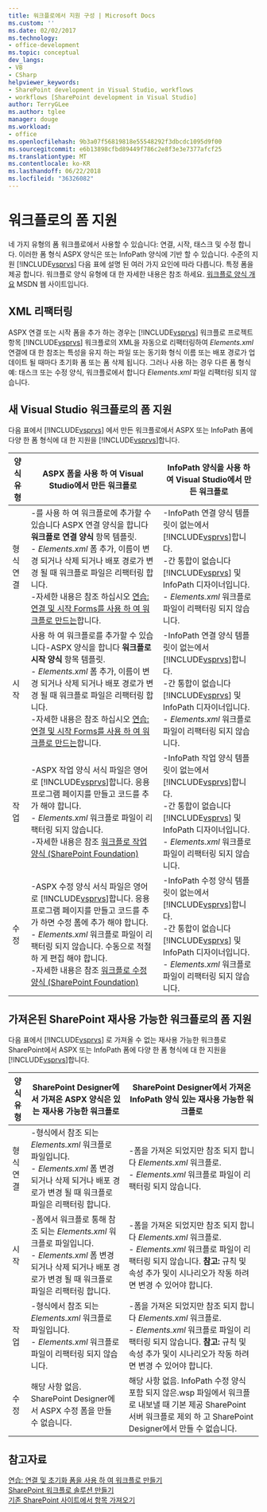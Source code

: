 ```yaml
---
title: 워크플로에서 지원 구성 | Microsoft Docs
ms.custom: ''
ms.date: 02/02/2017
ms.technology:
- office-development
ms.topic: conceptual
dev_langs:
- VB
- CSharp
helpviewer_keywords:
- SharePoint development in Visual Studio, workflows
- workflows [SharePoint development in Visual Studio]
author: TerryGLee
ms.author: tglee
manager: douge
ms.workload:
- office
ms.openlocfilehash: 9b3a07f56819818e55548292f3dbcdc1095d9f00
ms.sourcegitcommit: e6b13898cfbd89449f786c2e8f3e3e7377afcf25
ms.translationtype: MT
ms.contentlocale: ko-KR
ms.lasthandoff: 06/22/2018
ms.locfileid: "36326082"
---
```

# <a name="form-support-in-workflows"></a>워크플로의 폼 지원
  네 가지 유형의 폼 워크플로에서 사용할 수 있습니다: 연결, 시작, 태스크 및 수정 합니다. 이러한 폼 형식 ASPX 양식은 또는 InfoPath 양식에 기반 할 수 있습니다. 수준의 지원 [!INCLUDE[vsprvs](../sharepoint/includes/vsprvs-md.md)] 다음 표에 설명 된 여러 가지 요인에 따라 다릅니다. 특정 폼을 제공 합니다. 워크플로 양식 유형에 대 한 자세한 내용은 참조 하세요. [워크플로 양식 개요](http://go.microsoft.com/fwlink/?LinkId=185228) MSDN 웹 사이트입니다.  
  
## <a name="xml-refactoring"></a>XML 리팩터링
 ASPX 연결 또는 시작 폼을 추가 하는 경우는 [!INCLUDE[vsprvs](../sharepoint/includes/vsprvs-md.md)] 워크플로 프로젝트 항목 [!INCLUDE[vsprvs](../sharepoint/includes/vsprvs-md.md)] 워크플로의 XML을 자동으로 리팩터링하여 *Elements.xml* 연결에 대 한 참조는 특성을 유지 하는 파일 또는 동기화 형식 이름 또는 배포 경로가 업데이트 될 때마다 초기화 폼 또는 폼 삭제 됩니다. 그러나 사용 하는 경우 다른 폼 형식 예: 태스크 또는 수정 양식, 워크플로에서 합니다 *Elements.xml* 파일 리팩터링 되지 않습니다.  
  
## <a name="form-support-in-new-visual-studio-workflows"></a>새 Visual Studio 워크플로의 폼 지원
 다음 표에서 [!INCLUDE[vsprvs](../sharepoint/includes/vsprvs-md.md)] 에서 만든 워크플로에서 ASPX 또는 InfoPath 폼에 다양 한 폼 형식에 대 한 지원을 [!INCLUDE[vsprvs](../sharepoint/includes/vsprvs-md.md)]합니다.  
  
|양식 유형|ASPX 폼을 사용 하 여 Visual Studio에서 만든 워크플로|InfoPath 양식을 사용 하 여 Visual Studio에서 만든 워크플로|  
|---------------|---------------------------------------------------------|-----------------------------------------------------------------|  
|형식 연결|-를 사용 하 여 워크플로에 추가할 수 있습니다 ASPX 연결 양식을 합니다 **워크플로 연결 양식** 항목 템플릿.<br />- *Elements.xml* 폼 추가, 이름이 변경 되거나 삭제 되거나 배포 경로가 변경 될 때 워크플로 파일은 리팩터링 합니다.<br />-자세한 내용은 참조 하십시오 [연습: 연결 및 시작 Forms를 사용 하 여 워크플로 만드는](../sharepoint/walkthrough-creating-a-workflow-with-association-and-initiation-forms.md)합니다.|-InfoPath 연결 양식 템플릿이 없는에서 [!INCLUDE[vsprvs](../sharepoint/includes/vsprvs-md.md)]합니다.<br />-간 통합이 없습니다 [!INCLUDE[vsprvs](../sharepoint/includes/vsprvs-md.md)] 및 InfoPath 디자이너입니다.<br />- *Elements.xml* 워크플로 파일이 리팩터링 되지 않습니다.|  
|시작|사용 하 여 워크플로를 추가할 수 있습니다-ASPX 양식을 합니다 **워크플로 시작 양식** 항목 템플릿.<br />- *Elements.xml* 폼 추가, 이름이 변경 되거나 삭제 되거나 배포 경로가 변경 될 때 워크플로 파일은 리팩터링 합니다.<br />-자세한 내용은 참조 하십시오 [연습: 연결 및 시작 Forms를 사용 하 여 워크플로 만드는](../sharepoint/walkthrough-creating-a-workflow-with-association-and-initiation-forms.md)합니다.|-InfoPath 연결 양식 템플릿이 없는에서 [!INCLUDE[vsprvs](../sharepoint/includes/vsprvs-md.md)]합니다.<br />-간 통합이 없습니다 [!INCLUDE[vsprvs](../sharepoint/includes/vsprvs-md.md)] 및 InfoPath 디자이너입니다.<br />- *Elements.xml* 워크플로 파일이 리팩터링 되지 않습니다.|  
|작업|-ASPX 작업 양식 서식 파일은 영어로 [!INCLUDE[vsprvs](../sharepoint/includes/vsprvs-md.md)]합니다. 응용 프로그램 페이지를 만들고 코드를 추가 해야 합니다.<br />- *Elements.xml* 워크플로 파일이 리팩터링 되지 않습니다.<br />-자세한 내용은 참조 [워크플로 작업 양식 (SharePoint Foundation)](http://go.microsoft.com/fwlink/?LinkId=187674)|-InfoPath 작업 양식 템플릿이 없는에서 [!INCLUDE[vsprvs](../sharepoint/includes/vsprvs-md.md)]합니다.<br />-간 통합이 없습니다 [!INCLUDE[vsprvs](../sharepoint/includes/vsprvs-md.md)] 및 InfoPath 디자이너입니다.<br />- *Elements.xml* 워크플로 파일이 리팩터링 되지 않습니다.|  
|수정|-ASPX 수정 양식 서식 파일은 영어로 [!INCLUDE[vsprvs](../sharepoint/includes/vsprvs-md.md)]합니다. 응용 프로그램 페이지를 만들고 코드를 추가 하면 수정 폼에 추가 해야 합니다.<br />- *Elements.xml* 워크플로 파일이 리팩터링 되지 않습니다. 수동으로 적절 하 게 편집 해야 합니다.<br />-자세한 내용은 참조 [워크플로 수정 양식 (SharePoint Foundation)](http://go.microsoft.com/fwlink/?LinkId=187675)|-InfoPath 수정 양식 템플릿이 없는에서 [!INCLUDE[vsprvs](../sharepoint/includes/vsprvs-md.md)]합니다.<br />-간 통합이 없습니다 [!INCLUDE[vsprvs](../sharepoint/includes/vsprvs-md.md)] 및 InfoPath 디자이너입니다.<br />- *Elements.xml* 워크플로 파일이 리팩터링 되지 않습니다.|  
  
## <a name="form-support-in-imported-sharepoint-reusable-workflows"></a>가져온된 SharePoint 재사용 가능한 워크플로의 폼 지원
 다음 표에서 [!INCLUDE[vsprvs](../sharepoint/includes/vsprvs-md.md)] 로 가져올 수 없는 재사용 가능한 워크플로 SharePoint에서 ASPX 또는 InfoPath 폼에 다양 한 폼 형식에 대 한 지원을 [!INCLUDE[vsprvs](../sharepoint/includes/vsprvs-md.md)]합니다.  
  
|양식 유형|SharePoint Designer에서 가져온 ASPX 양식은 있는 재사용 가능한 워크플로|SharePoint Designer에서 가져온 InfoPath 양식 있는 재사용 가능한 워크플로|  
|---------------|-------------------------------------------------------------------------------|-----------------------------------------------------------------------------------|  
|형식 연결|-형식에서 참조 되는 *Elements.xml* 워크플로 파일입니다.<br />- *Elements.xml* 폼 변경 되거나 삭제 되거나 배포 경로가 변경 될 때 워크플로 파일은 리팩터링 합니다.|-폼을 가져온 되었지만 참조 되지 합니다 *Elements.xml* 워크플로.<br />- *Elements.xml* 워크플로 파일이 리팩터링 되지 않습니다.|  
|시작|-폼에서 워크플로 통해 참조 되는 *Elements.xml* 워크플로 파일입니다.<br />- *Elements.xml* 폼 변경 되거나 삭제 되거나 배포 경로가 변경 될 때 워크플로 파일은 리팩터링 합니다.|-폼을 가져온 되었지만 참조 되지 합니다 *Elements.xml* 워크플로.<br />- *Elements.xml* 워크플로 파일이 리팩터링 되지 않습니다. **참고:** 규칙 및 속성 추가 및이 시나리오가 작동 하려면 변경 수 있어야 합니다.|  
|작업|-형식에서 참조 되는 *Elements.xml* 워크플로 파일입니다.<br />- *Elements.xml* 워크플로 파일이 리팩터링 되지 않습니다.|-폼을 가져온 되었지만 참조 되지 합니다 *Elements.xml* 워크플로.<br />- *Elements.xml* 워크플로 파일이 리팩터링 되지 않습니다. **참고:** 규칙 및 속성 추가 및이 시나리오가 작동 하려면 변경 수 있어야 합니다.|  
|수정|해당 사항 없음. SharePoint Designer에서 ASPX 수정 폼을 만들 수 없습니다.|해당 사항 없음. InfoPath 수정 양식 포함 되지 않은.wsp 파일에서 워크플로 내보낼 때 기본 제공 SharePoint 서버 워크플로 제외 하 고 SharePoint Designer에서 만들 수 없습니다.|  
  
## <a name="see-also"></a>참고자료
 [연습: 연결 및 초기화 폼을 사용 하 여 워크플로 만들기](../sharepoint/walkthrough-creating-a-workflow-with-association-and-initiation-forms.md)   
 [SharePoint 워크플로 솔루션 만들기](../sharepoint/creating-sharepoint-workflow-solutions.md)   
 [기존 SharePoint 사이트에서 항목 가져오기](../sharepoint/importing-items-from-an-existing-sharepoint-site.md)  
  
  
